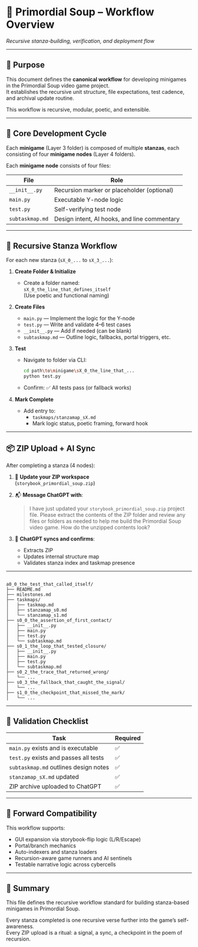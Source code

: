 <!-- Save to: storybook_primordial_soup/workflow.md -->

# 🧩 Primordial Soup – Workflow Overview  
*Recursive stanza-building, verification, and deployment flow*

---

## 📜 Purpose

This document defines the **canonical workflow** for developing minigames in the Primordial Soup video game project.  
It establishes the recursive unit structure, file expectations, test cadence, and archival update routine.

This workflow is recursive, modular, poetic, and extensible.

---

## 🧬 Core Development Cycle

Each **minigame** (Layer 3 folder) is composed of multiple **stanzas**, each consisting of four **minigame nodes** (Layer 4 folders).

Each **minigame node** consists of four files:

| File | Role |
|------|------|
| `__init__.py` | Recursion marker or placeholder (optional) |
| `main.py` | Executable Y-node logic |
| `test.py` | Self-verifying test node |
| `subtaskmap.md` | Design intent, AI hooks, and line commentary |

---

## 🔁 Recursive Stanza Workflow

For each new stanza (`sX_0_...` to `sX_3_...`):

1. **Create Folder & Initialize**
   - Create a folder named:  
     `sX_0_the_line_that_defines_itself`  
     (Use poetic and functional naming)

2. **Create Files**
   - `main.py` — Implement the logic for the Y-node
   - `test.py` — Write and validate 4–6 test cases
   - `__init__.py` — Add if needed (can be blank)
   - `subtaskmap.md` — Outline logic, fallbacks, portal triggers, etc.

3. **Test**
   - Navigate to folder via CLI:
     ```bash
     cd path\to\minigame\sX_0_the_line_that_...
     python test.py
     ```
   - Confirm: ✅ All tests pass (or fallback works)

4. **Mark Complete**
   - Add entry to:
     - `taskmaps/stanzamap_sX.md`
     - Mark logic status, poetic framing, forward hook

---

## 📦 ZIP Upload + AI Sync

After completing a stanza (4 nodes):

1. 📂 **Update your ZIP workspace**  
   (`storybook_primordial_soup.zip`)

2. 📬 **Message ChatGPT with**:
   > I have just updated your `storybook_primordial_soup.zip` project file. Please extract the contents of the ZIP folder and review any files or folders as needed to help me build the Primordial Soup video game. How do the unzipped contents look?

3. 🧠 **ChatGPT syncs and confirms**:
   - Extracts ZIP
   - Updates internal structure map
   - Validates stanza index and taskmap presence

---

```plaintext

a0_0_the_test_that_called_itself/
├── README.md
├── milestones.md
├── taskmaps/
│   ├── taskmap.md
│   ├── stanzamap_s0.md
│   └── stanzamap_s1.md
├── s0_0_the_assertion_of_first_contact/
│   ├── __init__.py
│   ├── main.py
│   ├── test.py
│   └── subtaskmap.md
├── s0_1_the_loop_that_tested_closure/
│   ├── __init__.py
│   ├── main.py
│   ├── test.py
│   └── subtaskmap.md
├── s0_2_the_trace_that_returned_wrong/
│   └── ...
├── s0_3_the_fallback_that_caught_the_signal/
│   └── ...
├── s1_0_the_checkpoint_that_missed_the_mark/
│   └── ...

```

---

## 🔐 Validation Checklist

| Task | Required |
|------|----------|
| `main.py` exists and is executable | ✅ |
| `test.py` exists and passes all tests | ✅ |
| `subtaskmap.md` outlines design notes | ✅ |
| `stanzamap_sX.md` updated | ✅ |
| ZIP archive uploaded to ChatGPT | ✅ |

---

## 🔗 Forward Compatibility

This workflow supports:
- GUI expansion via storybook-flip logic (L/R/Escape)
- Portal/branch mechanics
- Auto-indexers and stanza loaders
- Recursion-aware game runners and AI sentinels
- Testable narrative logic across cybercells

---

## 🧭 Summary

This file defines the recursive workflow standard for building stanza-based minigames in Primordial Soup.

Every stanza completed is one recursive verse further into the game’s self-awareness.  
Every ZIP upload is a ritual: a signal, a sync, a checkpoint in the poem of recursion.
